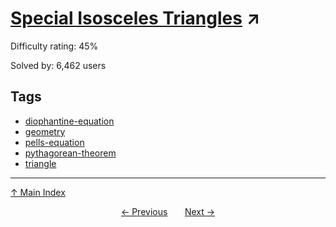 # [Special Isosceles Triangles](https://projecteuler.net/problem=138) ↗️

Difficulty rating: 45%

Solved by: 6,462 users
## Tags

- [diophantine-equation](../tags/diophantine-equation.md)
- [geometry](../tags/geometry.md)
- [pells-equation](../tags/pells-equation.md)
- [pythagorean-theorem](../tags/pythagorean-theorem.md)
- [triangle](../tags/triangle.md)



---

[↑ Main Index](../README.md)


<div align=center><a href='137.md'>← Previous</a> &nbsp;&nbsp; &nbsp;&nbsp;  <a href='139.md'>Next →</a></div>
